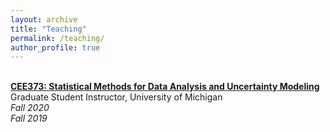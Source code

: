 ```yaml
---
layout: archive
title: "Teaching"
permalink: /teaching/
author_profile: true
---
```

<br><b>[CEE373: Statistical Methods for Data Analysis and Uncertainty Modeling](https://yiyang920.github.io/teaching/CEE373)</b><br>
Graduate Student Instructor, University of Michigan
<br><i>Fall 2020</i> 
<br><i>Fall 2019</i> 
